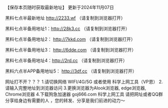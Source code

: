 【保存本页随时获取最新地址】 更新于2024年11月07日

黑料七点半最新地址 http://2233.wf  （请复制到浏览器打开）

黑料七点半备用地址1：http://28k3.cc  （请复制到浏览器打开）

黑料七点半备用地址2： http://7kkd.com  （请复制到浏览器打开）

黑料七点半备用地址3： http://6dde.com （请复制到浏览器打开）

黑料七点半备用地址4：http://2rd.cc  （请复制到浏览器打开）

黑料六点半APP备用地址5： http://3df.cc  （请复制到浏览器打开）

网址打不开？？？ 1.请切换网络 WIFI/4G/5G 或者使用 科学上网工具（VP恩） 2.请输入完整地址到浏览器访问 3.更换浏览器为Alook浏览器, edge浏览器, Chrome浏览器 4.下载狗急加速器 goj666.com 科学上网工具 请把网址或者QQ群分享给身边有需要的人 ，您的转发、分享是我们前进的动力～
